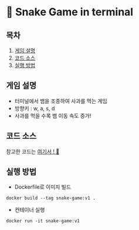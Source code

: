 # 🐍 Snake Game in terminal

## 목차
1. [게임 설명](#게임-설명) 
2. [코드 소스](#코드-소스)
3. [실행 방법](#실행-방법)

## 게임 설명
- 터미널에서 뱀을 조종하여 사과를 먹는 게임
- 방향키 : w, a, s, d
- 사과를 먹을 수록 뱀 이동 속도 증가!



## 코드 소스
참고한 코드는 [여기서 ! 📃](https://github.com/clear-code-projects/powershell-snake)



## 실행 방법

- Dockerfile로 이미지 빌드
```
docker build --tag snake-game:v1 .
```

- 컨테이너 실행
```
docker run -it snake-game:v1
```

